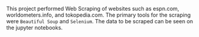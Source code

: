 This project performed Web Scraping of websites such as espn.com, worldometers.info, and tokopedia.com. The primary tools for the scraping were `Beautiful Soup` and `Selenium`. The data to be scraped can be seen on the jupyter notebooks.
